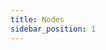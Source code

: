 ```yaml
---
title: Nodes
sidebar_position: 1
---
```


<head>
  <link rel="canonical" href="https://main--longhornio-docusaurus.netlify.app/nodes-and-volumes/nodes/index"/>
</head>
